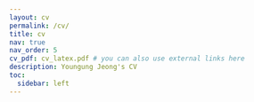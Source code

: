 ```yaml
---
layout: cv
permalink: /cv/
title: cv
nav: true
nav_order: 5
cv_pdf: cv_latex.pdf # you can also use external links here
description: Youngung Jeong's CV
toc:
  sidebar: left
---
```

